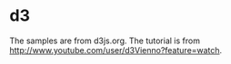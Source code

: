 d3
=========
The samples are from d3js.org.
The tutorial is from http://www.youtube.com/user/d3Vienno?feature=watch.